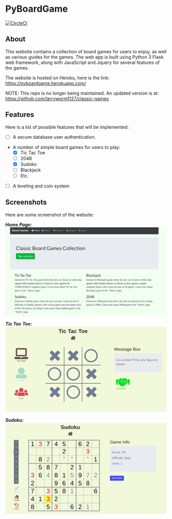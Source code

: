 # PyBoardGame
[![CircleCI](https://circleci.com/gh/larryworm1127/PyBoardGame.svg?style=svg)](https://circleci.com/gh/larryworm1127/PyBoardGame)

## About
This website contains a collection of board games for users to enjoy, as well as various guides for the games.
The web app is built using Python 3 Flask web framework, along with JavaScript and Jquery for several features of the games.

The website is hosted on Heroku, here is the link: https://pyboardgame.herokuapp.com/

NOTE: This repo is no longer being maintained. An updated version is at: https://github.com/larryworm1127/classic-games

## Features
Here is a list of possible features that will be implemented:
- [ ] A secure database user authentication.
- A number of simple board games for users to play:
    - [x] Tic Tac Toe
    - [ ] 2048
    - [x] Sudoko
    - [ ] Blackjack
    - [ ] Etc.
- [ ] A leveling and coin system

## Screenshots
Here are some screenshot of the website:

**_Home Page:_**
![Image of home page](assets/screenshots/screenshot_home.png)

**_Tic Tac Toe:_**
![Image of Tic Tac Toe](assets/screenshots/screenshot_ttt.png)

**_Sudoku:_**
![Image of Sudoku](assets/screenshots/screenshot_sudoku.png)
